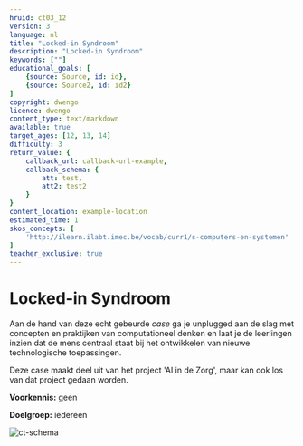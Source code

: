 ```yaml
---
hruid: ct03_12
version: 3
language: nl
title: "Locked-in Syndroom"
description: "Locked-in Syndroom"
keywords: [""]
educational_goals: [
    {source: Source, id: id}, 
    {source: Source2, id: id2}
]
copyright: dwengo
licence: dwengo
content_type: text/markdown
available: true
target_ages: [12, 13, 14]
difficulty: 3
return_value: {
    callback_url: callback-url-example,
    callback_schema: {
        att: test,
        att2: test2
    }
}
content_location: example-location
estimated_time: 1
skos_concepts: [
    'http://ilearn.ilabt.imec.be/vocab/curr1/s-computers-en-systemen'
]
teacher_exclusive: true
---
```

# Locked-in Syndroom

Aan de hand van deze echt gebeurde *case* ga je unplugged aan de slag met concepten en praktijken van computationeel denken en laat je de leerlingen inzien dat de mens centraal staat bij het ontwikkelen van nieuwe technologische toepassingen. 


Deze case maakt deel uit van het project 'AI in de Zorg', maar kan ook los van dat project gedaan worden.

**Voorkennis:** geen

**Doelgroep:** iedereen

![ct-schema](@learning-object/m_ct03_12/nl/3)

